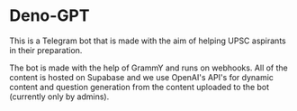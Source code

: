 # Deno-GPT

This is a Telegram bot that is made with the aim of helping UPSC aspirants in their preparation.

The bot is made with the help of GrammY and runs on webhooks. All of the content is hosted on Supabase and we use OpenAI's API's for dynamic content and question generation from the content uploaded to the bot (currently only by admins).
